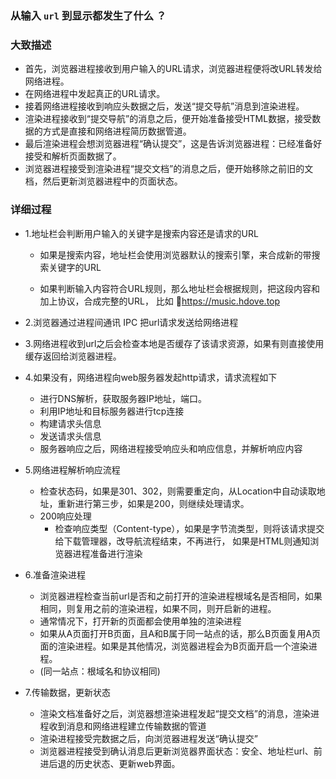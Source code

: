 ### 从输入 `url` 到显示都发生了什么 ？

### 大致描述

- 首先，浏览器进程接收到用户输入的URL请求，浏览器进程便将改URL转发给网络进程。
- 在网络进程中发起真正的URL请求。
- 接着网络进程接收到响应头数据之后，发送“提交导航”消息到渲染进程。
- 渲染进程接收到“提交导航”的消息之后，便开始准备接受HTML数据，接受数据的方式是直接和网络进程简历数据管道。
- 最后渲染进程会想浏览器进程“确认提交”，这是告诉浏览器进程：已经准备好接受和解析页面数据了。
- 浏览器进程接受到渲染进程“提交文档”的消息之后，便开始移除之前旧的文档，然后更新浏览器进程中的页面状态。

### 详细过程

- 1.地址栏会判断用户输入的关键字是搜索内容还是请求的URL

    + 如果是搜索内容，地址栏会使用浏览器默认的搜索引擎，来合成新的带搜索关键字的URL

    + 如果判断输入内容符合URL规则，那么地址栏会根据规则，把这段内容和加上协议，合成完整的URL， 比如 https://music.hdove.top

- 2.浏览器通过进程间通讯 IPC 把url请求发送给网络进程

- 3.网络进程收到url之后会检查本地是否缓存了该请求资源，如果有则直接使用缓存返回给浏览器进程。

- 4.如果没有，网络进程向web服务器发起http请求，请求流程如下
    - 进行DNS解析，获取服务器IP地址，端口。
    - 利用IP地址和目标服务器进行tcp连接
    - 构建请求头信息
    - 发送请求头信息
    - 服务器响应之后，网络进程接受响应头和响应信息，并解析响应内容

- 5.网络进程解析响应流程
    - 检查状态码，如果是301、302，则需要重定向，从Location中自动读取地址，重新进行第三步，如果是200，则继续处理请求。
    - 200响应处理
        - 检查响应类型（Content-type），如果是字节流类型，则将该请求提交给下载管理器，改导航流程结束，不再进行， 如果是HTML则通知浏览器进程准备进行渲染

- 6.准备渲染进程

    - 浏览器进程检查当前url是否和之前打开的渲染进程根域名是否相同，如果相同，则复用之前的渲染进程，如果不同，则开启新的进程。
    - 通常情况下，打开新的页面都会使用单独的渲染进程
    - 如果从A页面打开B页面，且A和B属于同一站点的话，那么B页面复用A页面的渲染进程。如果是其他情况，浏览器进程会为B页面开启一个渲染进程。
    - (同一站点：根域名和协议相同)

- 7.传输数据，更新状态
    - 渲染文档准备好之后，浏览器想渲染进程发起“提交文档”的消息，渲染进程收到消息和网络进程建立传输数据的管道
    - 渲染进程接受完数据之后，向浏览器进程发送“确认提交”
    - 浏览器进程接受到确认消息后更新浏览器界面状态：安全、地址栏url、前进后退的历史状态、更新web界面。


        
